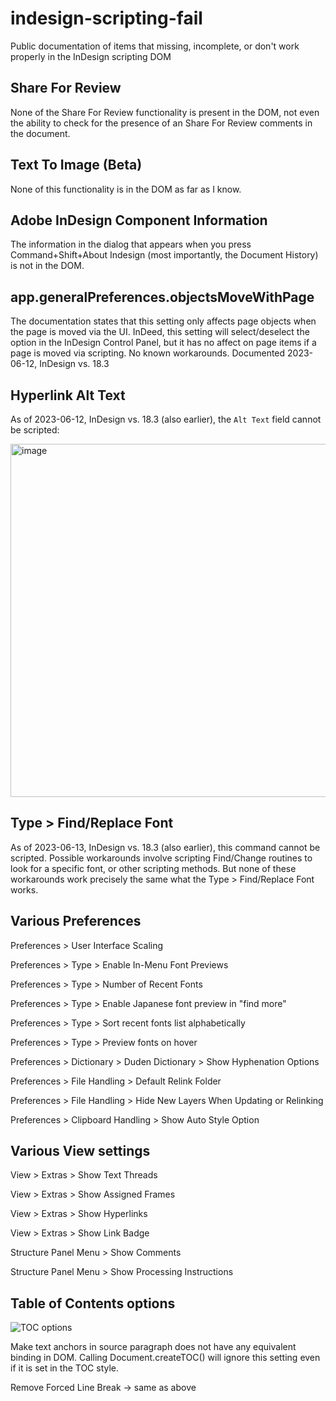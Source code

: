 # indesign-scripting-fail
Public documentation of items that missing, incomplete, or don't work properly in the InDesign scripting DOM

## Share For Review
None of the Share For Review functionality is present in the DOM, not even the ability to check for the presence of an Share For Review comments in the document.

## Text To Image (Beta)
None of this functionality is in the DOM as far as I know.

## Adobe InDesign Component Information
The information in the dialog that appears when you press Command+Shift+About Indesign (most importantly, the Document History) is not in the DOM.

## app.generalPreferences.objectsMoveWithPage
The documentation states that this setting only affects page objects when the page is moved via the UI. InDeed, this setting will select/deselect the option in the InDesign Control Panel, but it has no affect on page items if a page is moved via scripting. No known workarounds. Documented 2023-06-12, InDesign vs. 18.3

## Hyperlink Alt Text
As of 2023-06-12, InDesign vs. 18.3 (also earlier), the `Alt Text` field cannot be scripted:

<img width="565" alt="image" src="https://github.com/gilbertconsult/indesign-scripting-fail/assets/10133752/d596b430-4c17-470c-883c-b93719e9db13">

## Type > Find/Replace Font
As of 2023-06-13, InDesign vs. 18.3 (also earlier), this command cannot be scripted. Possible workarounds involve scripting Find/Change routines to look for a specific font, or other scripting methods. But none of these workarounds work precisely the same what the Type > Find/Replace Font works.

## Various Preferences

Preferences > User Interface Scaling

Preferences > Type > Enable In-Menu Font Previews

Preferences > Type > Number of Recent Fonts

Preferences > Type >  Enable Japanese font preview in "find more"

Preferences > Type > Sort recent fonts list alphabetically

Preferences > Type > Preview fonts on hover

Preferences > Dictionary > Duden Dictionary > Show Hyphenation Options

Preferences > File Handling > Default Relink Folder

Preferences > File Handling > Hide New Layers When Updating or Relinking

Preferences > Clipboard Handling > Show Auto Style Option

## Various View settings

View > Extras > Show Text Threads

View > Extras > Show Assigned Frames

View > Extras > Show Hyperlinks

View > Extras > Show Link Badge

Structure Panel Menu > Show Comments

Structure Panel Menu > Show Processing Instructions

## Table of Contents options

![TOC options](image.png)

Make text anchors in source paragraph does not have any equivalent binding in DOM. Calling Document.createTOC() will ignore this setting even if it is set in the TOC style.

Remove Forced Line Break -> same as above
